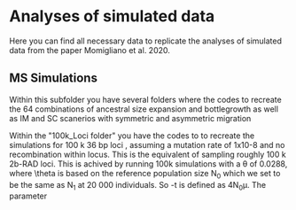 # Analyses of simulated data

Here you can find all necessary data to replicate the analyses of simulated data from the paper Momigliano et al. 2020.

## MS Simulations

Within this subfolder you have several folders where the codes to recreate the 64 combinations of ancestral size expansion and bottlegrowth as well as IM and SC scanerios with symmetric and asymmetric migration

Within the "100k_Loci folder" you have the codes to to recreate the simulations for 100 k 36 bp loci , assuming a mutation rate of 1x10-8 and no recombination within locus. This is the equivalent of sampling roughly 100 k 2b-RAD loci. This is achived by running 100k simulations with a &theta; of 0.0288, where \theta is based on the reference population size N<sub>0</sub> which we set to be the same as N<sub>1</sub> at 20 000 individuals.  So -t is defined as 4N<sub>0</sub>&mu;. The parameter
